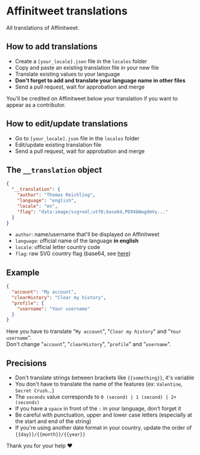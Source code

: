 # Affinitweet translations

All translations of Affinitweet.

## How to add translations

- Create a `[your_locale].json` file in the `locales` folder
- Copy and paste an existing translation file in your new file
- Translate existing values to your language
- **Don't forget to add and translate your language name in other files**
- Send a pull request, wait for approbation and merge

You'll be credited on Affinitweet below your translation if you want to appear as a contributor.

## How to edit/update translations

- Go to `[your_locale].json` file in the `locales` folder
- Edit/update existing translation file
- Send a pull request, wait for approbation and merge

## The `__translation` object

```json
{
  "__translation": {
    "author": "Thomas Reichling",
    "language": "english",
    "locale": "en",
    "flag": "data:image/svg+xml;utf8;base64,PD94bWwgdmVy..."
  }
}
```

- `author`: name/username that'll be displayed on Affinitweet
- `language`: official name of the language **in english**
- `locale`: official letter country code
- `flag`: raw SVG country flag (base64, see [here](https://www.flaticon.com/packs/international-flags-6))

## Example

```json
{
  "account": "My account",
  "clearHistory": "Clear my history",
  "profile": {
    "username": "Your username"
  }
}
```
Here you have to translate "`My account`", "`Clear my history`" and "`Your username`".  
Don't change "`account`", "`clearHistory`", "`profile`" and "`username`".

## Precisions

- Don't translate strings between brackets like `{{something}}`, it's variable
- You don't have to translate the name of the features (ex: `Valentine`, `Secret Crush`...)
- The `seconds` value corresponds to `0 (second) | 1 (second) | 2+ (seconds)`
- If you have a `space` in front of the `:` in your language, don't forget it
- Be careful with punctuation, upper and lower case letters (especially at the start and end of the string)
- If you're using another date format in your country, update the order of `{{day}}/{{month}}/{{year}}`


Thank you for your help ❤️
